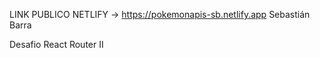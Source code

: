 LINK PUBLICO NETLIFY -> https://pokemonapis-sb.netlify.app
Sebastián Barra

Desafio React Router II
